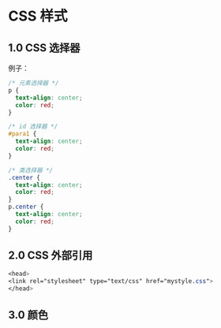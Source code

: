 # CSS 样式

## 1.0   CSS 选择器

例子：

```css
/* 元素选择器 */
p {
  text-align: center;
  color: red;
}

/* id 选择器 */
#para1 {
  text-align: center;
  color: red;
}

/* 类选择器 */
.center {
  text-align: center;
  color: red;
}
p.center {
  text-align: center;
  color: red;
}
```



## 2.0    CSS 外部引用

```css
<head>
<link rel="stylesheet" type="text/css" href="mystyle.css">
</head>
```



## 3.0   颜色

